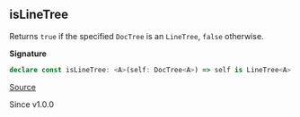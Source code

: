 ## isLineTree

Returns `true` if the specified `DocTree` is an `LineTree`, `false` otherwise.

**Signature**

```ts
declare const isLineTree: <A>(self: DocTree<A>) => self is LineTree<A>
```

[Source](https://github.com/Effect-TS/effect/tree/main/packages/printer/src/DocTree.ts#L175)

Since v1.0.0